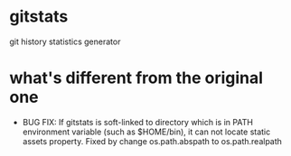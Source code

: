 gitstats
========

git history statistics generator

what's different from the original one
======================================

+ BUG FIX: If gitstats is soft-linked to directory which is in PATH 
  environment variable (such as $HOME/bin), it can not locate static
  assets property. 
  Fixed by change os.path.abspath to os.path.realpath
